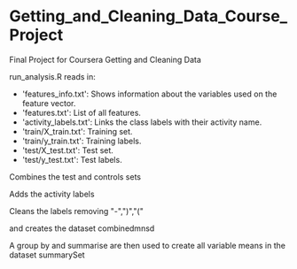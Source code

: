 
# Getting_and_Cleaning_Data_Course_Project
Final Project for Coursera Getting and Cleaning Data

run_analysis.R reads in:

- 'features_info.txt': Shows information about the variables used on the feature vector.
- 'features.txt': List of all features.
- 'activity_labels.txt': Links the class labels with their activity name.
- 'train/X_train.txt': Training set.
- 'train/y_train.txt': Training labels.
- 'test/X_test.txt': Test set.
- 'test/y_test.txt': Test labels.

Combines the test and controls sets

Adds the activity labels

Cleans the labels removing "-",")","("

and creates the dataset combinedmnsd

A group by and summarise are then used to create all variable means in the dataset summarySet
